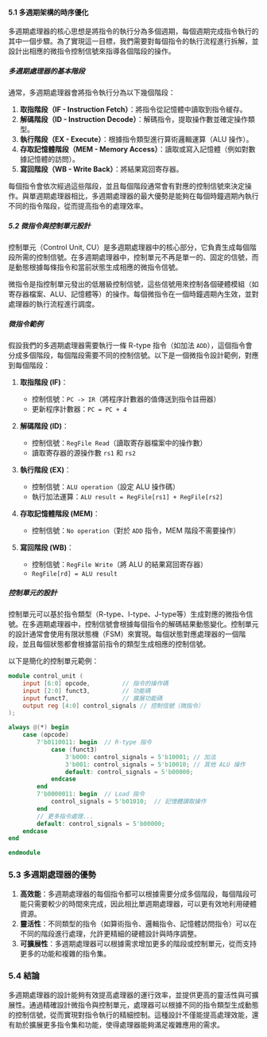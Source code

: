 
#### 5.1 **多週期架構的時序優化**

多週期處理器的核心思想是將指令的執行分為多個週期，每個週期完成指令執行的其中一個步驟。為了實現這一目標，我們需要對每個指令的執行流程進行拆解，並設計出相應的微指令控制信號來指導各個階段的操作。

##### 多週期處理器的基本階段

通常，多週期處理器會將指令執行分為以下幾個階段：

1. **取指階段（IF - Instruction Fetch）**：將指令從記憶體中讀取到指令緩存。
2. **解碼階段（ID - Instruction Decode）**：解碼指令，提取操作數並確定操作類型。
3. **執行階段（EX - Execute）**：根據指令類型進行算術邏輯運算（ALU 操作）。
4. **存取記憶體階段（MEM - Memory Access）**：讀取或寫入記憶體（例如對數據記憶體的訪問）。
5. **寫回階段（WB - Write Back）**：將結果寫回寄存器。

每個指令會依次經過這些階段，並且每個階段通常會有對應的控制信號來決定操作。與單週期處理器相比，多週期處理器的最大優勢是能夠在每個時鐘週期內執行不同的指令階段，從而提高指令的處理效率。

##### 5.2 微指令與控制單元設計

控制單元（Control Unit, CU）是多週期處理器中的核心部分，它負責生成每個階段所需的控制信號。在多週期處理器中，控制單元不再是單一的、固定的信號，而是動態根據每條指令和當前狀態生成相應的微指令信號。

微指令是指控制單元發出的低層級控制信號，這些信號用來控制各個硬體模組（如寄存器檔案、ALU、記憶體等）的操作。每個微指令在一個時鐘週期內生效，並對處理器的執行流程進行調度。

##### 微指令範例

假設我們的多週期處理器需要執行一條 R-type 指令（如加法 `ADD`），這個指令會分成多個階段，每個階段需要不同的控制信號。以下是一個微指令設計範例，對應到每個階段：

1. **取指階段 (IF)**：
   - 控制信號：`PC -> IR`（將程序計數器的值傳送到指令註冊器）
   - 更新程序計數器：`PC = PC + 4`

2. **解碼階段 (ID)**：
   - 控制信號：`RegFile Read`（讀取寄存器檔案中的操作數）
   - 讀取寄存器的源操作數 `rs1` 和 `rs2`

3. **執行階段 (EX)**：
   - 控制信號：`ALU operation`（設定 ALU 操作碼）
   - 執行加法運算：`ALU result = RegFile[rs1] + RegFile[rs2]`

4. **存取記憶體階段 (MEM)**：
   - 控制信號：`No operation`（對於 `ADD` 指令，MEM 階段不需要操作）

5. **寫回階段 (WB)**：
   - 控制信號：`RegFile Write`（將 ALU 的結果寫回寄存器）
   - `RegFile[rd] = ALU result`

##### 控制單元的設計

控制單元可以基於指令類型（R-type、I-type、J-type等）生成對應的微指令信號。在多週期處理器中，控制信號會根據每個指令的解碼結果動態變化。控制單元的設計通常會使用有限狀態機（FSM）來實現。每個狀態對應處理器的一個階段，並且每個狀態都會根據當前指令的類型生成相應的控制信號。

以下是簡化的控制單元範例：

```verilog
module control_unit (
    input [6:0] opcode,         // 指令的操作碼
    input [2:0] funct3,         // 功能碼
    input funct7,               // 擴展功能碼
    output reg [4:0] control_signals // 控制信號（微指令）
);

always @(*) begin
    case (opcode)
        7'b0110011: begin  // R-type 指令
            case (funct3)
                3'b000: control_signals = 5'b10001; // 加法
                3'b001: control_signals = 5'b10010; // 其他 ALU 操作
                default: control_signals = 5'b00000;
            endcase
        end
        7'b0000011: begin  // Load 指令
            control_signals = 5'b01010;  // 記憶體讀取操作
        end
        // 更多指令處理...
        default: control_signals = 5'b00000;
    endcase
end

endmodule
```

### 5.3 **多週期處理器的優勢**

1. **高效能**：多週期處理器的每個指令都可以根據需要分成多個階段，每個階段可能只需要較少的時間來完成，因此相比單週期處理器，可以更有效地利用硬體資源。
2. **靈活性**：不同類型的指令（如算術指令、邏輯指令、記憶體訪問指令）可以在不同的階段進行處理，允許更精細的硬體設計與時序調整。
3. **可擴展性**：多週期處理器可以根據需求增加更多的階段或控制單元，從而支持更多的功能和複雜的指令集。

### 5.4 **結論**

多週期處理器的設計能夠有效提高處理器的運行效率，並提供更高的靈活性與可擴展性。通過精確設計微指令與控制單元，處理器可以根據不同的指令類型生成動態的控制信號，從而實現對指令執行的精細控制。這種設計不僅能提高處理效能，還有助於擴展更多指令集和功能，使得處理器能夠滿足複雜應用的需求。